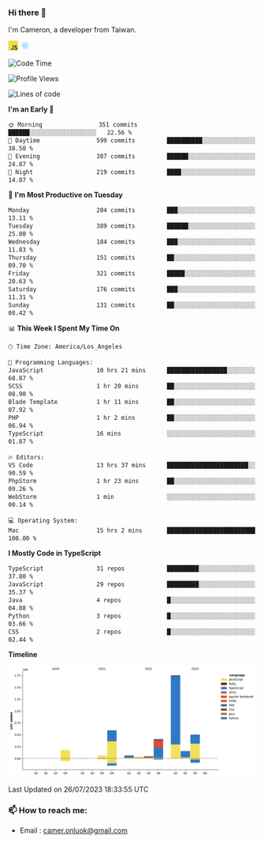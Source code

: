 ### Hi there 👋

I'm Cameron, a developer from Taiwan.


<code><img height="20" src="https://raw.githubusercontent.com/github/explore/80688e429a7d4ef2fca1e82350fe8e3517d3494d/topics/javascript/javascript.png"></code>
<code><img height="20" src="https://raw.githubusercontent.com/github/explore/80688e429a7d4ef2fca1e82350fe8e3517d3494d/topics/react/react.png"></code>



<!--START_SECTION:waka-->
![Code Time](http://img.shields.io/badge/Code%20Time-993%20hrs%2031%20mins-blue)

![Profile Views](http://img.shields.io/badge/Profile%20Views-0-blue)

![Lines of code](https://img.shields.io/badge/From%20Hello%20World%20I%27ve%20Written-3.8%20million%20lines%20of%20code-blue)

**I'm an Early 🐤** 

```text
🌞 Morning                351 commits         ██████░░░░░░░░░░░░░░░░░░░   22.56 % 
🌆 Daytime                599 commits         ██████████░░░░░░░░░░░░░░░   38.50 % 
🌃 Evening                387 commits         ██████░░░░░░░░░░░░░░░░░░░   24.87 % 
🌙 Night                  219 commits         ████░░░░░░░░░░░░░░░░░░░░░   14.07 % 
```
📅 **I'm Most Productive on Tuesday** 

```text
Monday                   204 commits         ███░░░░░░░░░░░░░░░░░░░░░░   13.11 % 
Tuesday                  389 commits         ██████░░░░░░░░░░░░░░░░░░░   25.00 % 
Wednesday                184 commits         ███░░░░░░░░░░░░░░░░░░░░░░   11.83 % 
Thursday                 151 commits         ██░░░░░░░░░░░░░░░░░░░░░░░   09.70 % 
Friday                   321 commits         █████░░░░░░░░░░░░░░░░░░░░   20.63 % 
Saturday                 176 commits         ███░░░░░░░░░░░░░░░░░░░░░░   11.31 % 
Sunday                   131 commits         ██░░░░░░░░░░░░░░░░░░░░░░░   08.42 % 
```


📊 **This Week I Spent My Time On** 

```text
🕑︎ Time Zone: America/Los_Angeles

💬 Programming Languages: 
JavaScript               10 hrs 21 mins      █████████████████░░░░░░░░   68.87 % 
SCSS                     1 hr 20 mins        ██░░░░░░░░░░░░░░░░░░░░░░░   08.90 % 
Blade Template           1 hr 11 mins        ██░░░░░░░░░░░░░░░░░░░░░░░   07.92 % 
PHP                      1 hr 2 mins         ██░░░░░░░░░░░░░░░░░░░░░░░   06.94 % 
TypeScript               16 mins             ░░░░░░░░░░░░░░░░░░░░░░░░░   01.87 % 

🔥 Editors: 
VS Code                  13 hrs 37 mins      ███████████████████████░░   90.59 % 
PhpStorm                 1 hr 23 mins        ██░░░░░░░░░░░░░░░░░░░░░░░   09.26 % 
WebStorm                 1 min               ░░░░░░░░░░░░░░░░░░░░░░░░░   00.14 % 

💻 Operating System: 
Mac                      15 hrs 2 mins       █████████████████████████   100.00 % 
```

**I Mostly Code in TypeScript** 

```text
TypeScript               31 repos            █████████░░░░░░░░░░░░░░░░   37.80 % 
JavaScript               29 repos            █████████░░░░░░░░░░░░░░░░   35.37 % 
Java                     4 repos             █░░░░░░░░░░░░░░░░░░░░░░░░   04.88 % 
Python                   3 repos             █░░░░░░░░░░░░░░░░░░░░░░░░   03.66 % 
CSS                      2 repos             █░░░░░░░░░░░░░░░░░░░░░░░░   02.44 % 
```



**Timeline**

![Lines of Code chart](https://raw.githubusercontent.com/camer0nluo/camer0nluo/main/assets/bar_graph.png)


 Last Updated on 26/07/2023 18:33:55 UTC
<!--END_SECTION:waka-->

### 📫 How to reach me:
- Email : camer.onluok@gmail.com
